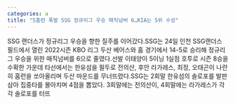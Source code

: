 ```yaml
---
categories: a
title: "5홈런 폭발 SSG 정규리그 우승 매직넘버 6…KIA는 5위 수성"
---
```

SSG 랜더스가 정규리그 우승을 향한 질주를 이어갔다.SSG는 24일 인천 SSG랜더스 필드에서 열린 2022시즌 KBO 리그 두산 베어스와 홈 경기에서 14-5로 승리해 정규리그 우승을 위한 매직넘버를 6으로 줄였다.선발 이태양이 5이닝 1실점 호투로 시즌 8승을 수확한 가운데 타선에서는 한유섬을 필두로 전의산, 후안 라가레스, 최정, 오태곤이 나란히 홈런을 쏘아올리며 두산 마운드를 무너뜨렸다.SSG는 2회말 한유섬의 솔로포를 발판삼아 집중타를 몰아치며 4점을 뽑았다. 3회말에는 전의산이, 4회말에는 라가레스가 각각 솔로포를 터뜨